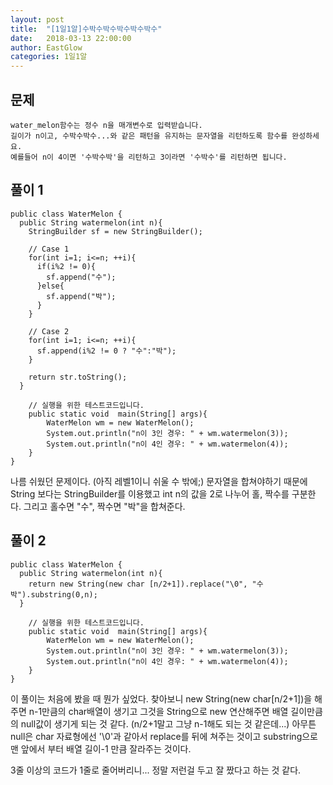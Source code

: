 ```yaml
---
layout: post
title:  "[1일1알]수박수박수박수박수박수"
date:   2018-03-13 22:00:00
author: EastGlow
categories: 1일1알
---
```

## 문제
```
water_melon함수는 정수 n을 매개변수로 입력받습니다.
길이가 n이고, 수박수박수...와 같은 패턴을 유지하는 문자열을 리턴하도록 함수를 완성하세요.
예를들어 n이 4이면 '수박수박'을 리턴하고 3이라면 '수박수'를 리턴하면 됩니다.
```

## 풀이 1
~~~
public class WaterMelon {
  public String watermelon(int n){
    StringBuilder sf = new StringBuilder();

    // Case 1
    for(int i=1; i<=n; ++i){
      if(i%2 != 0){
        sf.append("수");
      }else{
        sf.append("박");
      }
    }

    // Case 2
    for(int i=1; i<=n; ++i){        
      sf.append(i%2 != 0 ? "수":"박");
    }

    return str.toString();
  }

	// 실행을 위한 테스트코드입니다.
	public static void  main(String[] args){
		WaterMelon wm = new WaterMelon();
		System.out.println("n이 3인 경우: " + wm.watermelon(3));
		System.out.println("n이 4인 경우: " + wm.watermelon(4));
	}
}
~~~
나름 쉬웠던 문제이다. (아직 레벨1이니 쉬울 수 밖에;) 문자열을 합쳐야하기 때문에 String 보다는 StringBuilder를 이용했고 int n의 값을 2로 나누어 홀, 짝수를 구분한다. 그리고 홀수면 "수", 짝수면 "박"을 합쳐준다.

## 풀이 2
~~~
public class WaterMelon {
  public String watermelon(int n){    
    return new String(new char [n/2+1]).replace("\0", "수박").substring(0,n);
  }

	// 실행을 위한 테스트코드입니다.
	public static void  main(String[] args){
		WaterMelon wm = new WaterMelon();
		System.out.println("n이 3인 경우: " + wm.watermelon(3));
		System.out.println("n이 4인 경우: " + wm.watermelon(4));
	}
}
~~~
이 풀이는 처음에 봤을 때 뭔가 싶었다. 찾아보니 new String(new char[n/2+1])을 해주면 n-1만큼의 char배열이 생기고 그것을 String으로 new 연산해주면 배열 길이만큼의 null값이 생기게 되는 것 같다. (n/2+1말고 그냥 n-1해도 되는 것 같은데...) 아무튼 null은 char 자료형에선 '\0'과 같아서 replace를 뒤에 쳐주는 것이고 substring으로 맨 앞에서 부터 배열 길이-1 만큼 잘라주는 것이다.

3줄 이상의 코드가 1줄로 줄어버리니... 정말 저런걸 두고 잘 짰다고 하는 것 같다.
